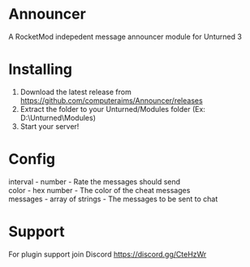 # Announcer
A RocketMod indepedent message announcer module for Unturned 3

# Installing
1. Download the latest release from https://github.com/computeraims/Announcer/releases
2. Extract the folder to your Unturned/Modules folder (Ex: D:\Unturned\Modules)
3. Start your server!

# Config
interval - number - Rate the messages should send<br>
color - hex number - The color of the cheat messages<br>
messages - array of strings - The messages to be sent to chat<br>

# Support
For plugin support join Discord https://discord.gg/CteHzWr
